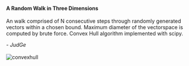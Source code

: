 <h4>A Random Walk in Three Dimensions</h4>

An walk comprised of N consecutive steps through randomly generated vectors within a chosen bound.
Maximum diameter of the vectorspace is computed by brute force. Convex Hull algorithm implemented with scipy. 

<i>- JudGe</i>
<br>
<br>
![convexhull](https://user-images.githubusercontent.com/39850866/52188983-d714fa80-2803-11e9-943f-664ddb3ad01e.png)

